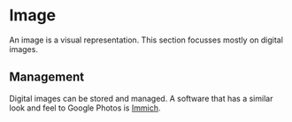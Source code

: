 # Image

An image is a visual representation.
This section focusses mostly on digital images.

## Management

Digital images can be stored and managed.
A software that has a similar look and feel to Google Photos is [Immich](/wiki/immich.md).
